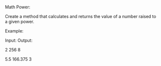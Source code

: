 Math Power:



Create a method that calculates and returns the value of a number raised to a given power.



Example:


Input:               Output:

2                      256
8


5.5                    166.375
3
